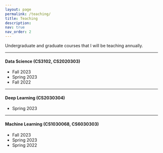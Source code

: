 ```yaml
---
layout: page
permalink: /teaching/
title: Teaching
description:
nav: true
nav_order: 2
---
```


Undergraduate and graduate courses that I will be teaching annually.

***

#### Data Science (CS3102, CS2020303)
- Fall 2023
- Spring 2023
- Fall 2022

***

#### Deep Learning (CS2030304)
- Spring 2023

***

#### Machine Learning (CS1030068, CS6030303)
- Fall 2023
- Spring 2023
- Spring 2022
